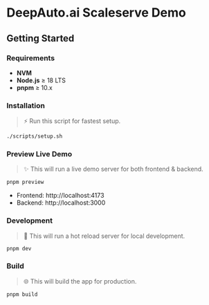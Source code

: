 # DeepAuto.ai Scaleserve Demo

## Getting Started

### Requirements

- **NVM**
- **Node.js** ≥ 18 LTS
- **pnpm** ≥ 10.x

### Installation

> ⚡ Run this script for fastest setup.

```bash
./scripts/setup.sh
```

### Preview Live Demo

> ✨ This will run a live demo server for both frontend & backend.

```bash
pnpm preview
```

- Frontend: http://localhost:4173
- Backend: http://localhost:3000

### Development

> 🔧 This will run a hot reload server for local development.

```bash
pnpm dev
```

### Build

> 🌐 This will build the app for production.

```bash
pnpm build
```
